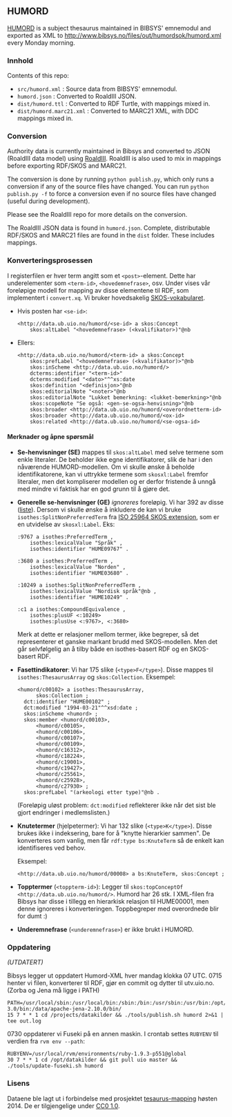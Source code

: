 ## HUMORD

[HUMORD](http://www.bibsys.no/files/out/humord/) is a subject thesaurus
maintained in BIBSYS' emnemodul and exported as XML to
<http://www.bibsys.no/files/out/humordsok/humord.xml> every Monday morning.

### Innhold

Contents of this repo:

* `src/humord.xml` : Source data from BIBSYS' emnemodul.
* `humord.json` : Converted to RoaldIII JSON.
* `dist/humord.ttl` : Converted to RDF Turtle, with mappings mixed in.
* `dist/humord.marc21.xml` : Converted to MARC21 XML, with DDC mappings mixed in.

### Conversion

Authority data is currently maintained in Bibsys and converted to
JSON (RoaldIII data model) using [RoaldIII](https://github.com/realfagstermer/roald).
RoaldIII is also used to mix in mappings before exporting
RDF/SKOS and MARC21.

The conversion is done by running `python publish.py`, which only
runs a conversion if any of the source files have changed. You
can run `python publish.py -f` to force a conversion even if no
source files have changed (useful during development).

Please see the RoaldIII repo for more details on the conversion.

The RoaldIII JSON data is found in `humord.json`.
Complete, distributable RDF/SKOS and MARC21 files are found in the
`dist` folder. These includes mappings.

### Konverteringsprosessen

I registerfilen er hver term angitt som et `<post>`-element. Dette har
underelementer som `<term-id>`, `<hovedemnefrase>`, osv. Under vises
vår foreløpige modell for mapping av disse elementene til RDF, som
implementert i `convert.xq`. Vi bruker hovedsakelig
[SKOS-vokabularet](http://www.w3.org/2004/02/skos/core.html).


- Hvis posten har `<se-id>`:
  ```turtle
  <http://data.ub.uio.no/humord/<se-id> a skos:Concept
      skos:altLabel "<hovedemnefrase> (<kvalifikator>)"@nb
  ```

- Ellers:
  ```turtle
  <http://data.ub.uio.no/humord/<term-id> a skos:Concept
      skos:prefLabel "<hovedemnefrase> (<kvalifikator)>"@nb
      skos:inScheme <http://data.ub.uio.no/humord/>
      dcterms:identifier "<term-id>"
      dcterms:modified "<dato>"^^xs:date
      skos:definition "<definisjon>"@nb
      skos:editorialNote "<noter>"@nb
      skos:editorialNote "Lukket bemerkning: <lukket-bemerkning>"@nb
      skos:scopeNote "Se også: <gen-se-ogsa-henvisning>"@nb
      skos:broader <http://data.ub.uio.no/humord/<overordnetterm-id>
      skos:broader <http://data.ub.uio.no/humord/<ox-id>
      skos:related <http://data.ub.uio.no/humord/<se-ogsa-id>
  ```



#### Merknader og åpne spørsmål

* **Se-henvisninger (SE)** mappes til `skos:altLabel` med selve termene som enkle
  literaler. De beholder ikke egne identifikatorer, slik de har i den nåværende
  HUMORD-modellen. Om vi skulle ønske å beholde identifikatorene, kan vi
  uttrykke termene som `skosxl:Label` fremfor literaler, men det kompliserer
  modellen og er derfor fristende å unngå med mindre vi faktisk har en god
  grunn til å gjøre det.

* **Generelle se-henvisninger (GE)** *ignoreres* foreløpig. Vi har 392 av disse
  ([liste](https://gist.github.com/danmichaelo/bb9c23fe266da8850d90)).
  Dersom vi skulle ønske å inkludere de kan vi bruke
  `isothes:SplitNonPreferredTerm` fra [ISO 25964 SKOS extension](http://lov.okfn.org/dataset/lov/details/vocabulary_iso-thes.html),
  som er en utvidelse av `skosxl:Label`. Eks:

  ```turtle
  :9767 a isothes:PreferredTerm ,
      isothes:lexicalValue "Språk" ,
      isothes:identifier "HUME09767" .

  :3680 a isothes:PreferredTerm ,
      isothes:lexicalValue "Norden" ,
      isothes:identifier "HUME03680" .

  :10249 a isothes:SplitNonPreferredTerm ,
      isothes:lexicalValue "Nordisk språk"@nb ,
      isothes:identifier "HUME10249" .

  :c1 a isothes:CompoundEquivalence ,
      isothes:plusUF <:10249>
      isothes:plusUse <:9767>, <:3680>
  ```
  Merk at dette er relasjoner mellom termer, ikke begreper, så det representerer
  et ganske markant brudd med SKOS-modellen. Men det går selvfølgelig an å tilby
  både en isothes-basert RDF og en SKOS-basert RDF.

* **Fasettindikatorer**: Vi har 175 slike (`<type>F</type>`). Disse mappes til `isothes:ThesaurusArray` og `skos:Collection`.
  Eksempel:

  ```turtle
  <humord/c00102> a isothes:ThesaurusArray,
        skos:Collection ;
    dct:identifier "HUME00102" ;
    dct:modified "1994-03-21"^^xsd:date ;
    skos:inScheme <humord> ;
    skos:member <humord/c00103>,
        <humord/c00105>,
        <humord/c00106>,
        <humord/c00107>,
        <humord/c00109>,
        <humord/c16312>,
        <humord/c18224>,
        <humord/c19001>,
        <humord/c19427>,
        <humord/c25561>,
        <humord/c25928>,
        <humord/c27930> ;
    skos:prefLabel "(arkeologi etter type)"@nb .
  ```
  (Foreløpig uløst problem: `dct:modified` reflekterer ikke når det sist ble gjort endringer i medlemslisten.)

* **Knutetermer** (hjelpetermer): Vi har 132 slike (`<type>K</type>`). Disse brukes ikke i indeksering, bare for å "knytte hierarkier sammen".
  De konverteres som vanlig, men får `rdf:type bs:KnuteTerm` så de enkelt kan identifiseres ved behov.

  Eksempel:
  ```turtle
  <http://data.ub.uio.no/humord/00008> a bs:KnuteTerm, skos:Concept ;
  ```

* **Topptermer** (`<toppterm-id>`): Legger til `skos:topConceptOf <http://data.ub.uio.no/humord/>`.
 Humord har 26 stk. I XML-filen fra Bibsys har disse i tillegg en hierarkisk relasjon til HUME00001, men denne ignoreres i konverteringen. Toppbegreper med overordnede blir for dumt :)

* **Underemnefrase** (`<underemnefrase>`) er ikke brukt i HUMORD.

### Oppdatering

*(UTDATERT)*

Bibsys legger ut oppdatert Humord-XML hver mandag klokka 07 UTC.
0715 henter vi filen, konverterer til RDF, gjør en commit og dytter til utv.uio.no.
(Zorba og Jena må ligge i PATH)

    PATH=/usr/local/sbin:/usr/local/bin:/sbin:/bin:/usr/sbin:/usr/bin:/opt/zorba-3.0/bin:/data/apache-jena-2.10.0/bin/
    15 7 * * 1 cd /projects/datakilder && ./tools/publish.sh humord 2>&1 | tee out.log

0730 oppdaterer vi Fuseki på en annen maskin. I crontab settes `RUBYENV` til verdien
fra `rvm env --path`:

    RUBYENV=/usr/local/rvm/environments/ruby-1.9.3-p551@global
    30 7 * * 1 cd /opt/datakilder && git pull uio master && ./tools/update-fuseki.sh humord

### Lisens

Dataene ble lagt ut i forbindelse med prosjektet
[tesaurus-mapping](http://www.ub.uio.no/om/prosjekter/tesaurus/)
høsten 2014.
De er tilgjengelige under [CC0 1.0](//creativecommons.org/publicdomain/zero/1.0/deed.no).

